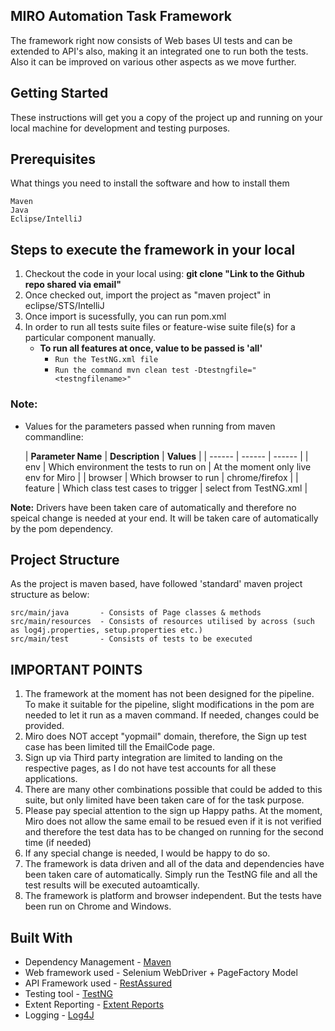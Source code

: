 ## MIRO Automation Task Framework
The framework right now consists of Web bases UI tests and can be extended to API's also, making it an integrated one to run both the tests.
Also it can be improved on various other aspects as we move further.

## Getting Started
These instructions will get you a copy of the project up and running on your local machine for development and testing purposes.

## Prerequisites
What things you need to install the software and how to install them
```
Maven
Java
Eclipse/IntelliJ
```

## Steps to execute the framework in your local


1. Checkout the code in your local using:
   **git clone "Link to the Github repo shared via email"**
2. Once checked out, import the project as "maven project" in eclipse/STS/IntelliJ
3. Once import is sucessfully, you can run pom.xml
4. In order to run all tests suite files or feature-wise suite file(s) for a particular component manually.
    - **To run all features at once, value to be passed is 'all'**
        - `Run the TestNG.xml file`
        - `Run the command mvn clean test -Dtestngfile="<testngfilename>"`

<h3><b>Note:</b></h3>


*  Values for the parameters passed when running from maven commandline:

   | **Parameter Name** | **Description** | **Values** |
       | ------ | ------ | ------ |
   | env | Which environment the tests to run on | At the moment only live env for Miro |
   | browser | Which browser to run | chrome/firefox |
   | feature | Which class test cases to trigger | select from TestNG.xml |


<b>Note:</b> Drivers have been taken care of automatically and therefore  no speical change is needed at your end. It will be taken care of automatically by the pom dependency.</font>


## Project Structure
As the project is maven based, have followed 'standard' maven project structure as below:

```
src/main/java       - Consists of Page classes & methods
src/main/resources  - Consists of resources utilised by across (such as log4j.properties, setup.properties etc.)   
src/main/test       - Consists of tests to be executed
```
## IMPORTANT POINTS

1. The framework at the moment has not been designed for the pipeline. To make it suitable for the pipeline, slight modifications in the pom are needed to let it run as a maven command. If needed, changes could be provided.
2. Miro does NOT accept "yopmail" domain, therefore, the Sign up test case has been limited till the EmailCode page.
3. Sign up via Third party integration are limited to landing on the respective pages, as I do not have test accounts for all these applications. 
4. There are many other combinations possible that could be added to this suite, but only limited have been taken care of for the task purpose. 
5. Please pay special attention to the sign up Happy paths. At the moment, Miro does not allow the same email to be resued even if it is not verified and therefore the test data has to be changed on running for the second time (if needed)
6. If any special change is needed, I would be happy to do so. 
7. The framework is data driven and all of the data and dependencies have been taken care of automatically. Simply run the TestNG file and all the test results will be executed autoamtically.
8. The framework is platform and browser independent. But the tests have been run on Chrome and Windows.


## Built With
* Dependency Management - [Maven](https://maven.apache.org/)
* Web framework used    - Selenium WebDriver + PageFactory Model
* API Framework used    - [RestAssured](http://rest-assured.io/)
* Testing tool          - [TestNG](https://testng.org/doc/)
* Extent Reporting      - [Extent Reports](https://extentreports.com/)
* Logging               - [Log4J](https://logging.apache.org/log4j/2.x/)

	